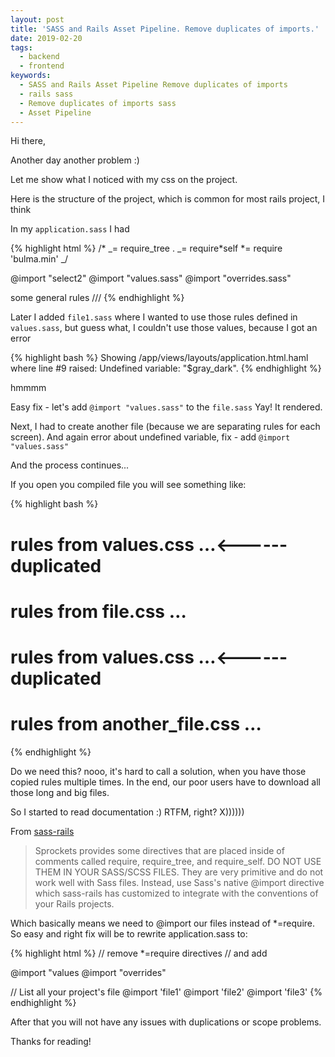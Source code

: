 ```yaml
---
layout: post
title: 'SASS and Rails Asset Pipeline. Remove duplicates of imports.'
date: 2019-02-20
tags:
  - backend
  - frontend
keywords:
  - SASS and Rails Asset Pipeline Remove duplicates of imports
  - rails sass
  - Remove duplicates of imports sass
  - Asset Pipeline
---
```


Hi there,

Another day another problem :)

Let me show what I noticed with my css on the project.

Here is the structure of the project, which is common for most rails project, I think

<!--more-->

In my `application.sass` I had

{% highlight html %}
/\* _= require_tree .
_= require*self
*= require 'bulma.min'
\_/

@import "select2"
@import "values.sass"
@import "overrides.sass"

some general rules
///
{% endhighlight %}

Later I added `file1.sass` where I wanted to use those rules defined in `values.sass`, but guess what, I couldn't use those values, because I got an error

{% highlight bash %}
Showing /app/views/layouts/application.html.haml where line #9 raised:
Undefined variable: "\$gray_dark".
{% endhighlight %}

hmmmm

Easy fix - let's add `@import "values.sass"` to the `file.sass`
Yay! It rendered.

Next, I had to create another file (because we are separating rules for each screen).
And again error about undefined variable, fix - add `@import "values.sass"`

And the process continues...

If you open you compiled file you will see something like:

{% highlight bash %}

# rules from values.css …<------ duplicated

# rules from file.css …

# rules from values.css …<------ duplicated

# rules from another_file.css …

{% endhighlight %}

Do we need this? nooo, it's hard to call a solution, when you have those copied rules multiple times. In the end, our poor users have to download all those long and big files.

So I started to read documentation :) RTFM, right? X))))))

From [sass-rails](https://github.com/rails/sass-rails#important-note)

> Sprockets provides some directives that are placed inside of comments called require, require_tree, and require_self. DO NOT USE THEM IN YOUR SASS/SCSS FILES. They are very primitive and do not work well with Sass files. Instead, use Sass's native @import directive which sass-rails has customized to integrate with the conventions of your Rails projects.

Which basically means we need to @import our files instead of \*=require. So easy and right fix will be to rewrite application.sass to:

{% highlight html %}
// remove \*=require directives
// and add

@import "values
@import "overrides"

// List all your project's file
@import 'file1'
@import 'file2'
@import 'file3'
{% endhighlight %}

After that you will not have any issues with duplications or scope problems.

Thanks for reading!
